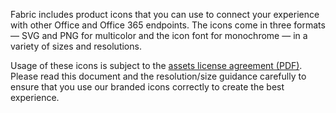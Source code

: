 Fabric includes product icons that you can use to connect your experience with other Office and Office 365 endpoints. The icons come in three formats — SVG and PNG for multicolor and the icon font for monochrome — in a variety of sizes and resolutions.

Usage of these icons is subject to the [assets license agreement (PDF)](https://aka.ms/fabric-assets-license). Please read this document and the resolution/size guidance carefully to ensure that you use our branded icons correctly to create the best experience.
